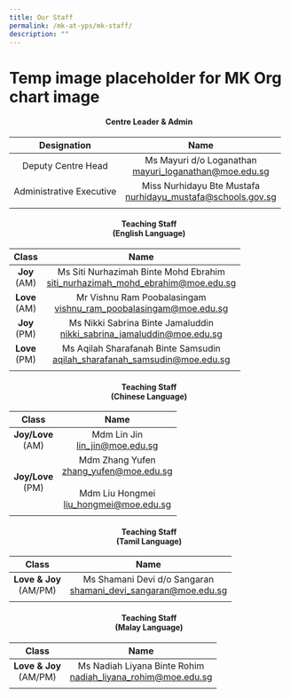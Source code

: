 ```yaml
---
title: Our Staff
permalink: /mk-at-yps/mk-staff/
description: ""
---
```

# Temp image placeholder for MK Org chart image

#### **<center>Centre Leader &amp; Admin</center>**

| Designation | Name |
| :--------: | :--------: |
| Deputy Centre Head | Ms Mayuri d/o Loganathan<br>[mayuri_loganathan@moe.edu.sg](mailto:mayuri_loganathan@moe.edu.sg) |
| Administrative Executive | Miss Nurhidayu Bte Mustafa<br>[nurhidayu_mustafa@schools.gov.sg](mailto:nurhidayu_mustafa@schools.gov.sg) |
| | |

#### **<center>Teaching Staff<br>(English Language)</center>**

| Class | Name |
| :--------: | :--------: |
| **Joy**<br>(AM) | Ms Siti Nurhazimah Binte Mohd Ebrahim<br>[siti_nurhazimah_mohd_ebrahim@moe.edu.sg](mailto:siti_nurhazimah_mohd_ebrahim@moe.edu.sg) |
| **Love**<br>(AM) | Mr Vishnu Ram Poobalasingam<br>[vishnu_ram_poobalasingam@moe.edu.sg](mailto:vishnu_ram_poobalasingam@moe.edu.sg) |
| **Joy**<br>(PM) | Ms Nikki Sabrina Binte Jamaluddin<br>[nikki_sabrina_jamaluddin@moe.edu.sg](mailto:nikki_sabrina_jamaluddin@moe.edu.sg) |
| **Love**<br>(PM) | Ms Aqilah Sharafanah Binte Samsudin<br>[aqilah_sharafanah_samsudin@moe.edu.sg](mailto:aqilah_sharafanah_samsudin@moe.edu.sg) |
| | |

#### **<center>Teaching Staff<br>(Chinese Language)</center>**

| Class | Name |
| :--------: | :--------: |
| **Joy/Love**<br>(AM) | Mdm Lin Jin<br>[lin_jin@moe.edu.sg](mailto:lin_jin@moe.edu.sg) |
| **Joy/Love**<br>(PM) | Mdm Zhang Yufen<br>[zhang_yufen@moe.edu.sg](mailto:zhang_yufen@moe.edu.sg)<br><br>Mdm Liu Hongmei<br>[liu_hongmei@moe.edu.sg](mailto:liu_hongmei@moe.edu.sg) |
| | |

#### **<center>Teaching Staff<br>(Tamil Language)</center>**

| Class | Name |
| :--------: | :--------: |
| **Love &amp; Joy**<br>(AM/PM) | Ms Shamani Devi d/o Sangaran<br>[shamani_devi_sangaran@moe.edu.sg](mailto:shamani_devi_sangaran@moe.edu.sg) |
| | |

#### **<center>Teaching Staff<br>(Malay Language)</center>**

| Class | Name |
| :--------: | :--------: |
| **Love &amp; Joy**<br>(AM/PM) | Ms Nadiah Liyana Binte Rohim<br>[nadiah_liyana_rohim@moe.edu.sg](mailto:nadiah_liyana_rohim@moe.edu.sg) |
| | |